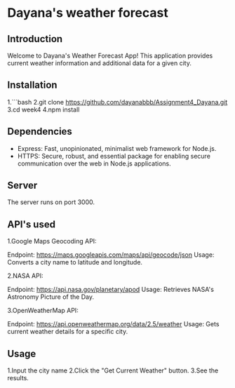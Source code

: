 # Dayana's weather forecast

## Introduction
Welcome to Dayana's Weather Forecast App! This application provides current weather information and additional data for a given city.


## Installation
1.```bash
2.git clone https://github.com/dayanabbb/Assignment4_Dayana.git
3.cd week4
4.npm install

## Dependencies
- Express: Fast, unopinionated, minimalist web framework for Node.js.
- HTTPS: Secure, robust, and essential package for enabling secure communication over the web in Node.js applications.

## Server
The server runs on port 3000.


## API's used
1.Google Maps Geocoding API:

Endpoint: https://maps.googleapis.com/maps/api/geocode/json
Usage: Converts a city name to latitude and longitude.

2.NASA API:

Endpoint: https://api.nasa.gov/planetary/apod
Usage: Retrieves NASA's Astronomy Picture of the Day.

3.OpenWeatherMap API:

Endpoint: https://api.openweathermap.org/data/2.5/weather
Usage: Gets current weather details for a specific city.

## Usage
1.Input the city name
2.Click the "Get Current Weather" button.
3.See the results.




